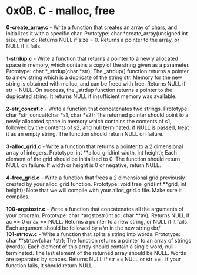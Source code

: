 # 0x0B. C - malloc, free<br/>
**0-create_array.c** - Write a function that creates an array of chars, and initializes it with a specific char. Prototype: char *create_array(unsigned int size, char c); Returns NULL if size = 0. Returns a pointer to the array, or NULL if it fails.<br/><br/>
**1-strdup.c** - Write a function that returns a pointer to a newly allocated space in memory, which contains a copy of the string given as a parameter. Prototype: char *_strdup(char *str); The _strdup() function returns a pointer to a new string which is a duplicate of the string str. Memory for the new string is obtained with malloc, and can be freed with free. Returns NULL if str = NULL. On success, the _strdup function returns a pointer to the duplicated string. It returns NULL if insufficient memory was available.<br/><br/>
**2-str_concat.c** - Write a function that concatenates two strings. Prototype: char *str_concat(char *s1, char *s2); The returned pointer should point to a newly allocated space in memory which contains the contents of s1, followed by the contents of s2, and null terminated. if NULL is passed, treat it as an empty string. The function should return NULL on failure.<br/><br/>
**3-alloc_grid.c** - Write a function that returns a pointer to a 2 dimensional array of integers. Prototype: int **alloc_grid(int width, int height); Each element of the grid should be initialized to 0. The function should return NULL on failure. If width or height is 0 or negative, return NULL.<br/><br/>
**4-free_grid.c** - Write a function that frees a 2 dimensional grid previously created by your alloc_grid function. Prototype: void free_grid(int **grid, int height); Note that we will compile with your alloc_grid.c file. Make sure it compiles.<br/><br/>
**100-argstostr.c** - Write a function that concatenates all the arguments of your program. Prototype: char *argstostr(int ac, char **av); Returns NULL if ac == 0 or av == NULL. Returns a pointer to a new string, or NULL if it fails. Each argument should be followed by a \n in the new string<br/<br/>
**101-strtow.c** - Write a function that splits a string into words. Prototype: char **strtow(char *str); The function returns a pointer to an array of strings (words). Each element of this array should contain a single word, null-terminated. The last element of the returned array should be NULL. Words are separated by spaces. Returns NULL if str == NULL or str == . If your function fails, it should return NULL<br/><br/>
